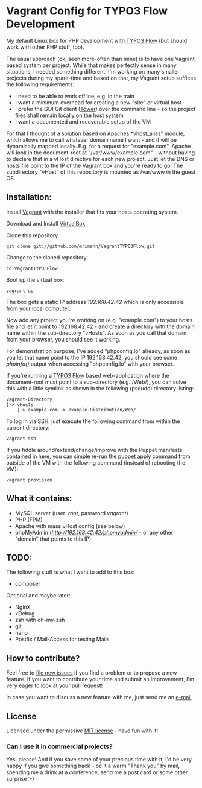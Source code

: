 Vagrant Config for TYPO3 Flow Development
=========================================

My default Linux box for PHP development with [TYPO3 Flow](http://flow.typo3.org/) (but should work with other PHP stuff, too).

The usual approach (ok, seen more-often than mine) is to have one Vagrant based system per project. While that makes perfectly sense in many situations, I needed something different: I'm working on many smaller projects during my spare-time and based on that, my Vagrant setup suffices the following requirements:

- I need to be able to work offline, e.g. in the train
- I want a minimum overhead for creating a new "site" or virtual host
- I prefer the GUI Git client ([Tower](http://www.git-tower.com/)) over the command line - so the project files shall remain locally on the host system
- I want a documented and recoverable setup of the VM

For that I thought of a solution based on Apaches *vhost_alias" module, which allows me to call whatever domain name I want - and it will be dynamically mapped locally. E.g. for a request for "example.com", Apache will look in the document-root at "/var/www/example.com" - without having to declare that in a vHost directive for each new project. Just let the DNS or hosts file point to the IP of the Vagrant box and you're ready to go. The subdirectory "vHost" of this repository is mounted as /var/www in the guest OS.

Installation:
-------------

Install [Vagrant](http://vagrantup.com/) with the installer that fits your hosts operating system.

Download and Install [VirtualBox](http://www.virtualbox.org/)

Clone this repository

	git clone git://github.com/mrimann/VagrantTYPO3Flow.git

Change to the cloned repository

	cd VagrantTYPO3Flow

Boot up the virtual box:

	vagrant up

The box gets a static IP address *192.168.42.42* which is only accessible from your local computer.

Now add any project you're working on (e.g. "example.com") to your hosts file and let it point to 192.168.42.42 - and create a directory with the domain name within the sub-directory "vHosts". As soon as you call that domain from your browser, you should see it working.

For demonstration purpose, I've added "phpconfig.lo" already, as soon as you let that name point to the IP 192.168.42.42, you should see some _phpinfo()_ output when accessing "phpconfig.lo" with your browser.

If you're running a [TYPO3 Flow](http://flow.typo3.org/) based web-application where the document-root must point to a sub-directory (e.g. /Web/), you can solve this with a little symlink as shown in the following (pseudo) directory listing:

	Vagrant-Directory
	|-> vHosts
		|-> example.com -> example-Distribution/Web/

To log in via SSH, just execute the following command from within the current directory:

	vagrant ssh

If you fiddle around/extend/change/improve with the Puppet manifests contained in here, you can simple re-run the puppet apply command from outside of the VM with the following command (instead of rebooting the VM):

	vagrant provision


What it contains:
-----------------

- MySQL server (user: *root*, password *vagrant*)
- PHP (FPM)
- Apache with mass vHost config (see below)
- phpMyAdmin (*http://192.168.42.42/phpmyadmin/* - or any other "domain" that points to this IP)

TODO:
-----

The following stuff is what I want to add to this box:

- composer

Optional and maybe later:

- NginX
- xDebug
- zsh with oh-my-zsh
- git
- nano
- Postfix / Mail-Access for testing Mails


## How to contribute?

Feel free to [file new issues](https://github.com/mrimann/VagrantTYPO3Flow/issues) if you find a problem or to propose a new feature. If you want to contribute your time and submit an improvement, I'm very eager to look at your pull request!

In case you want to discuss a new feature with me, just send me an [e-mail](mario@rimann.org).

## License

Licensed under the permissive [MIT license](http://opensource.org/licenses/MIT) - have fun with it!

### Can I use it in commercial projects?

Yes, please! And if you save some of your precious time with it, I'd be very happy if you give something back - be it a warm "Thank you" by mail, spending me a drink at a conference, send me a post card or some other surprise :-)
